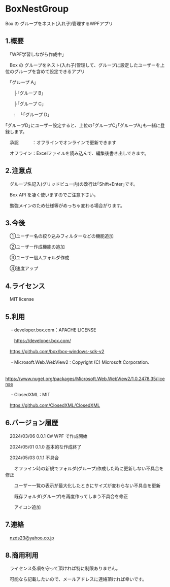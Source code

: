 # BoxNestGroup

Box の グループをネスト(入れ子)管理するWPFアプリ

## 1.概要

　｢WPF学習しながら作成中｣

　Box の グループをネスト(入れ子)管理して、グループに設定したユーザーを上位のグループを含めて設定できるアプリ

　｢グループ A｣
 
　　├｢グループ B｣
  
　　├｢グループ C｣
  
　　:　└｢グループ D｣

｢グループD｣にユーザー設定すると、上位の｢グループC｣｢グループA｣も一緒に登録します。

　承認　　　：オフラインでオンラインで更新できます

　オフライン：Excelファイルを読み込んで、編集後書き出しできます。


## 2.注意点

　グループ名記入(グリッドビュー内)の改行は｢Shift+Enter｣です。

　Box API を凄く使いますのでご注意下さい。

　勉強メインのため仕様等がめっちゃ変わる場合がります。

## 3.今後

　①ユーザー名の絞り込みフィルターなどの機能追加

　②ユーザー作成機能の追加

　③ユーザー個人フォルダ作成

　④速度アップ

## 4.ライセンス

　MIT license

## 5.利用

　・developer.box.com：APACHE LICENSE

　　https://developer.box.com/

  　https://github.com/box/box-windows-sdk-v2


　・Microsoft.Web.WebView2 : Copyright (C) Microsoft Corporation. 
  
  　https://www.nuget.org/packages/Microsoft.Web.WebView2/1.0.2478.35/license

　・ClosedXML : MIT

  　https://github.com/ClosedXML/ClosedXML


## 6.バージョン履歴

 　2024/03/06 0.0.1 C# WPF で作成開始

 　2024/05/01 0.1.0 基本的な作成終了
 
 　2024/05/03 0.1.1 不具合

　　オフライン時の新規でフォルダ(グループ)作成した時に更新しない不具合を修正

　　ユーザー一覧の表示が最大化したときにサイズが変わらない不具合を更新

　　既存フォルダ(グループ)を再度作ってしまう不具合を修正

　　アイコン追加

## 7.連絡

　nzds23@yahoo.co.jp

## 8.商用利用

　ライセンス条項を守って頂ければ特に制限ありません。

　可能なら記載したいので、メールアドレスに連絡頂ければ幸いです。

